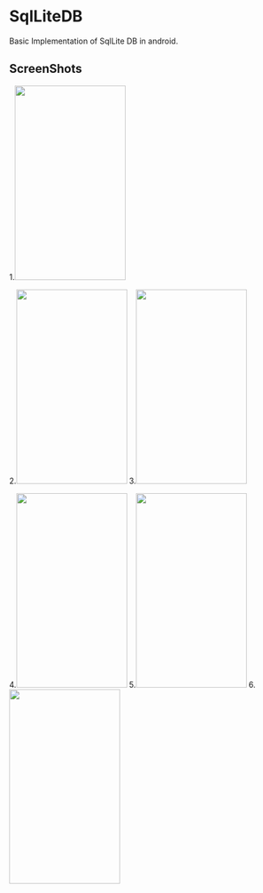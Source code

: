 # SqlLiteDB
Basic Implementation of SqlLite DB in android.

## ScreenShots
1.<img src="https://user-images.githubusercontent.com/35894390/50723243-02bb9c80-1101-11e9-9151-e67fce93daf7.png" width="200" height="350" />

2.<img src="https://user-images.githubusercontent.com/35894390/50723282-82e20200-1101-11e9-9294-4b31e8aa652c.png" width="200" height="350" />
3.<img src="https://user-images.githubusercontent.com/35894390/50723290-9b521c80-1101-11e9-8a04-1157d4a5b2c9.png" width="200" height="350" />


4.<img src="https://user-images.githubusercontent.com/35894390/50723308-e5d39900-1101-11e9-9626-4b6f682679f6.png" width="200" height="350" />
5.<img src="https://user-images.githubusercontent.com/35894390/50723300-c3418000-1101-11e9-87a8-24ec81230c64.png" width="200" height="350" />
6.<img src="https://user-images.githubusercontent.com/35894390/50723462-f8e76880-1103-11e9-960b-c7045245b139.png" width="200" height="350" />
